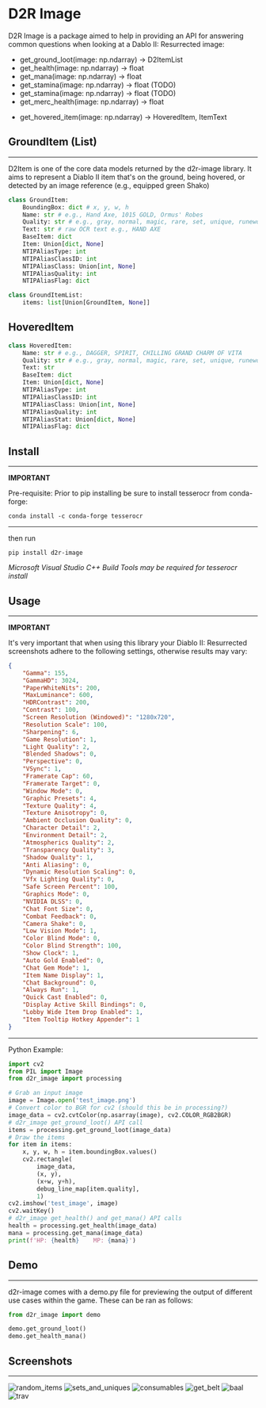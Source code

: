# D2R Image
D2R Image is a package aimed to help in providing an API for answering common questions when looking at a Dablo II: Resurrected image:

- get_ground_loot(image: np.ndarray) -> D2ItemList
- get_health(image: np.ndarray) -> float
- get_mana(image: np.ndarray) -> float
- get_stamina(image: np.ndarray) -> float (TODO)
- get_stamina(image: np.ndarray) -> float (TODO)
- get_merc_health(image: np.ndarray) -> float
<!-- - get_belt(image: np.ndarray) -> D2ItemList
- get_inventory(image: np.ndarray) -> D2ItemList (WIP) -->
- get_hovered_item(image: np.ndarray) -> HoveredItem, ItemText
<!-- - get_hovered_item(image: np.ndarray) -> D2Item | None
- get_npc_coords(npc: NPC) -> (x, y) | None
- find_items_by_name(name: str) -> list[(x, y)] | None
- whats_in_image(image: np.ndarray) -> TODO: SreenReport
- get_health(image: np.ndarray) -> float | None
- get_mana(image: np.ndarray) -> float | None
- get_stamina(image: np.ndarray) -> float | None
- get_experience(image: np.ndarray) -> float | None  -->
## GroundItem (List)
---
D2Item is one of the core data models returned by the d2r-image library. It aims to represent a Diablo II item that's on the ground, being hovered, or detected by an image reference (e.g., equipped green Shako)
```py
class GroundItem:
    BoundingBox: dict # x, y, w, h
    Name: str # e.g., Hand Axe, 1015 GOLD, Ormus' Robes
    Quality: str # e.g., gray, normal, magic, rare, set, unique, runeword, rune
    Text: str # raw OCR text e.g., HAND AXE
    BaseItem: dict
    Item: Union[dict, None]
    NTIPAliasType: int
    NTIPAliasClassID: int
    NTIPAliasClass: Union[int, None]
    NTIPAliasQuality: int
    NTIPAliasFlag: dict
```
```py
class GroundItemList:
    items: list[Union[GroundItem, None]]
```
## HoveredItem
```py
class HoveredItem:
    Name: str # e.g., DAGGER, SPIRIT, CHILLING GRAND CHARM OF VITA
    Quality: str # e.g., gray, normal, magic, rare, set, unique, runeword, rune
    Text: str
    BaseItem: dict
    Item: Union[dict, None]
    NTIPAliasType: int
    NTIPAliasClassID: int
    NTIPAliasClass: Union[int, None]
    NTIPAliasQuality: int
    NTIPAliasStat: Union[dict, None]
    NTIPAliasFlag: dict
```
## Install
---
**IMPORTANT**

Pre-requisite: Prior to pip installing be sure to install tesserocr from conda-forge:
```
conda install -c conda-forge tesserocr
```
---
then run
```
pip install d2r-image
```

_Microsoft Visual Studio C++ Build Tools may be required for tesserocr install_
## Usage
---
**IMPORTANT**

It's very important that when using this library your Diablo II: Resurrected screenshots adhere to the following settings, otherwise results may vary:
```json
{
    "Gamma": 155,
    "GammaHD": 3024,
    "PaperWhiteNits": 200,
    "MaxLuminance": 600,
    "HDRContrast": 200,
    "Contrast": 100,
    "Screen Resolution (Windowed)": "1280x720",
    "Resolution Scale": 100,
    "Sharpening": 6,
    "Game Resolution": 1,
    "Light Quality": 2,
    "Blended Shadows": 0,
    "Perspective": 0,
    "VSync": 1,
    "Framerate Cap": 60,
    "Framerate Target": 0,
    "Window Mode": 0,
    "Graphic Presets": 4,
    "Texture Quality": 4,
    "Texture Anisotropy": 0,
    "Ambient Occlusion Quality": 0,
    "Character Detail": 2,
    "Environment Detail": 2,
    "Atmospherics Quality": 2,
    "Transparency Quality": 3,
    "Shadow Quality": 1,
    "Anti Aliasing": 0,
    "Dynamic Resolution Scaling": 0,
    "Vfx Lighting Quality": 0,
    "Safe Screen Percent": 100,
    "Graphics Mode": 0,
    "NVIDIA DLSS": 0,
    "Chat Font Size": 0,
    "Combat Feedback": 0,
    "Camera Shake": 0,
    "Low Vision Mode": 1,
    "Color Blind Mode": 0,
    "Color Blind Strength": 100,
    "Show Clock": 1,
    "Auto Gold Enabled": 0,
    "Chat Gem Mode": 1,
    "Item Name Display": 1,
    "Chat Background": 0,
    "Always Run": 1,
    "Quick Cast Enabled": 0,
    "Display Active Skill Bindings": 0,
    "Lobby Wide Item Drop Enabled": 1,
    "Item Tooltip Hotkey Appender": 1
}
```
---
Python Example:
```py
import cv2
from PIL import Image
from d2r_image import processing

# Grab an input image
image = Image.open('test_image.png')
# Convert color to BGR for cv2 (should this be in processing?)
image_data = cv2.cvtColor(np.asarray(image), cv2.COLOR_RGB2BGR)
# d2r_image get_ground_loot() API call
items = processing.get_ground_loot(image_data)
# Draw the items
for item in items:
    x, y, w, h = item.boundingBox.values()
    cv2.rectangle(
        image_data,
        (x, y),
        (x+w, y+h),
        debug_line_map[item.quality],
        1)
cv2.imshow('test_image', image)
cv2.waitKey()
# d2r_image get_health() and get_mana() API calls
health = processing.get_health(image_data)
mana = processing.get_mana(image_data)
print(f'HP: {health}    MP: {mana}')
```
## Demo
---
d2r-image comes with a demo.py file for previewing the output of different use cases within the game. These can be ran as follows:
```py
from d2r_image import demo

demo.get_ground_loot()
demo.get_health_mana()
```
## Screenshots
---
![random_items](screenshots/random_items.png)
![sets_and_uniques](screenshots/sets_and_uniques.png)
![consumables](screenshots/all_consumables.png)
![get_belt](screenshots/get_belt.png)
![baal](screenshots/baal.png)
![trav](screenshots/trav.png)